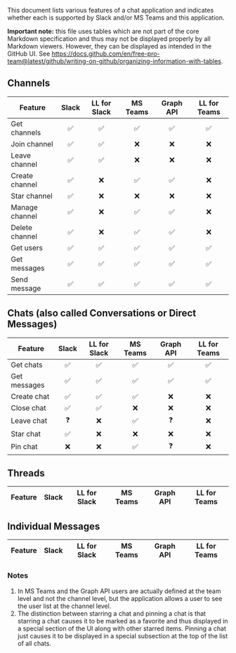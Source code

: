 
This document lists various features of a chat application and indicates whether each is supported by Slack and/or MS Teams and this application.

**Important note:** this file uses tables which are not part of the core Markdown specification and thus may not be displayed properly by all Markdown viewers.  However, they can be displayed as intended in the GitHub UI.  See https://docs.github.com/en/free-pro-team@latest/github/writing-on-github/organizing-information-with-tables.

## Channels

| Feature         | Slack              | LL for Slack       | MS Teams           | Graph API          | LL for Teams       |
| --------------- | :----------------: | :----------------: | :----------------: | :----------------: | :----------------: |
| Get channels    | :white_check_mark: | :white_check_mark: | :white_check_mark: | :white_check_mark: | :white_check_mark: |
| Join channel    | :white_check_mark: | :white_check_mark: | :x:                | :x:                | :x:                |
| Leave channel   | :white_check_mark: | :white_check_mark: | :x:                | :x:                | :x:                |
| Create channel  | :white_check_mark: | :x:                | :white_check_mark: | :white_check_mark: | :x:                |
| Star channel    | :white_check_mark: | :x:                | :x:                | :x:                | :x:                |
| Manage channel  | :white_check_mark: | :x:                | :white_check_mark: | :white_check_mark: | :x:                |
| Delete channel  | :white_check_mark: | :x:                | :white_check_mark: | :white_check_mark: | :x:                |
| Get users       | :white_check_mark: | :white_check_mark: | :white_check_mark: | :white_check_mark: | :white_check_mark: |
| Get messages    | :white_check_mark: | :white_check_mark: | :white_check_mark: | :white_check_mark: | :white_check_mark: |
| Send message    | :white_check_mark: | :white_check_mark: | :white_check_mark: | :white_check_mark: | :white_check_mark: |


## Chats (also called Conversations or Direct Messages)

| Feature          | Slack              | LL for Slack       | MS Teams           | Graph API          | LL for Teams       |
| ---------------- | :----------------: | :----------------: | :----------------: | :----------------: | :----------------: |
| Get chats        | :white_check_mark: | :white_check_mark: | :white_check_mark: | :white_check_mark: | :white_check_mark: |
| Get messages     | :white_check_mark: | :white_check_mark: | :white_check_mark: | :white_check_mark: | :white_check_mark: |
| Create chat      | :white_check_mark: | :white_check_mark: | :white_check_mark: | :x:                | :x:                |
| Close chat       | :white_check_mark: | :white_check_mark: | :x:                | :x:                | :x:                |
| Leave chat       | :question:         | :x:                | :white_check_mark: | :question:         | :x:                |
| Star chat        | :white_check_mark: | :x:                | :x:                | :x:                | :x:                |
| Pin chat         | :x:                | :x:                | :white_check_mark: | :question:         | :x:                |


## Threads

| Feature         | Slack              | LL for Slack       | MS Teams           | Graph API          | LL for Teams       |
| --------------- | :----------------: | :----------------: | :----------------: | :----------------: | :----------------: |


## Individual Messages

| Feature         | Slack              | LL for Slack       | MS Teams           | Graph API          | LL for Teams       |
| --------------- | :----------------: | :----------------: | :----------------: | :----------------: | :----------------: |





### Notes
1. In MS Teams and the Graph API users are actually defined at the team level and not the channel level, but the application 
allows a user to see the user list at the channel level.
2. The distinction between starring a chat and pinning a chat is that starring a chat causes it to be marked as a favorite 
and thus displayed in a special section of the UI along with other starred items.  Pinning a chat just causes it to be displayed in 
a special subsection at the top of the list of all chats.